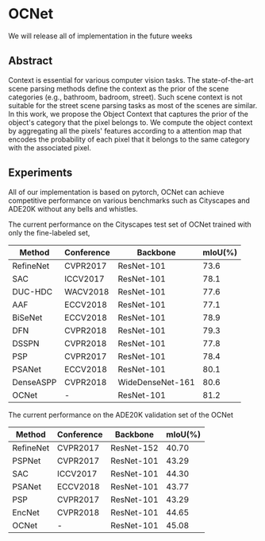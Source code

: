 # OCNet


We will release all of implementation in the future weeks

## Abstract 

Context is essential for various computer vision tasks. 
The state-of-the-art scene parsing methods define the context as the prior of the scene categories (e.g., bathroom, badroom, street).
Such scene context is not suitable for the street scene parsing tasks as most of the scenes are similar. 
In this work, we propose the Object Context that captures the prior of the object's category that the pixel belongs to.
We compute the object context by aggregating all the pixels' features according to a attention map that encodes the probability of each pixel that it belongs to the same category with the associated pixel.


## Experiments
All of our implementation is based on pytorch, OCNet can achieve competitive performance on various benchmarks such as Cityscapes and ADE20K without any bells and whistles.

The current performance on the Cityscapes test set of OCNet trained with only the fine-labeled set,


Method | Conference | Backbone | mIoU(\%) 
---- | --- | --- | --- 
RefineNet |  CVPR2017  | ResNet-101  |  73.6 
SAC  |  ICCV2017  | ResNet-101  |  78.1 
DUC-HDC | WACV2018 | ResNet-101 | 77.6 
AAF |   ECCV2018  | ResNet-101  |  77.1 
BiSeNet |   ECCV2018  | ResNet-101  |  78.9 
DFN  |  CVPR2018  | ResNet-101  |  79.3 
DSSPN | CVPR2018  | ResNet-101  | 77.8 
PSP |  CVPR2017  | ResNet-101  |  78.4
PSANet |  ECCV2018  | ResNet-101  |  80.1 
DenseASPP  |  CVPR2018  | WideDenseNet-161  |  80.6
OCNet | - |  ResNet-101 | 81.2


The current performance on the ADE20K validation set of the OCNet


Method | Conference | Backbone | mIoU(\%) 
---- | --- | --- | --- 
RefineNet | CVPR2017  | ResNet-152  |  40.70  
PSPNet | CVPR2017  | ResNet-101  |  43.29 
SAC |  ICCV2017  |  ResNet-101  |  44.30  
PSANet  |  ECCV2018  |  ResNet-101  |  43.77  
PSP |  CVPR2017  | ResNet-101  |  43.29
EncNet |  CVPR2018  | ResNet-101  |  44.65
OCNet | - |  ResNet-101 | 45.08
